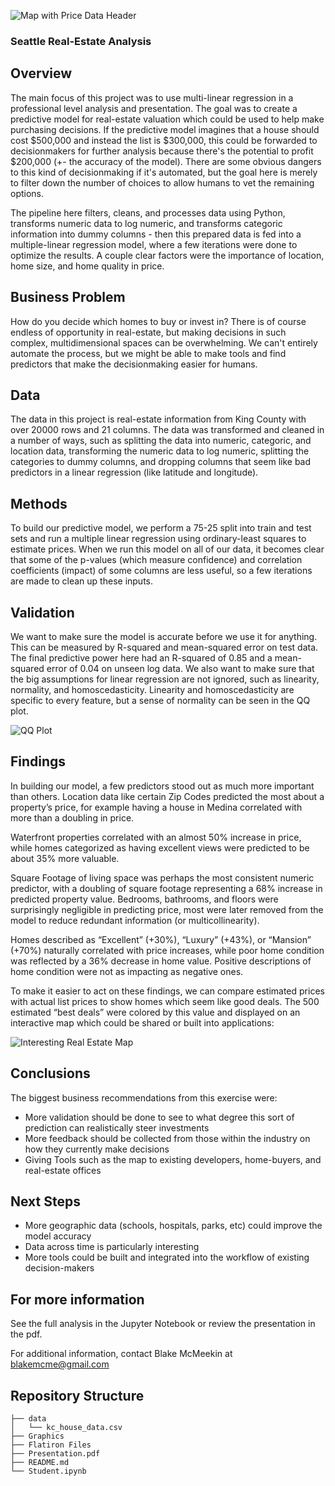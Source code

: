 ![Map with Price Data Header](https://github.com/thegrandblooms/dsc-phase-2-project-v2-3/blob/68f06f1770bb0b4f79a4c7864f9349ed9b9a39a2/Graphics/price_map_header.jpg)
### Seattle Real-Estate Analysis

## Overview

The main focus of this project was to use multi-linear regression in a professional level analysis and presentation. The goal was to create a predictive model for real-estate valuation which could be used to help make purchasing decisions. If the predictive model imagines that a house should cost $500,000 and instead the list is $300,000, this could be forwarded to decisionmakers for further analysis because there's the potential to profit $200,000 (+- the accuracy of the model). There are some obvious dangers to this kind of decisionmaking if it's automated, but the goal here is merely to filter down the number of choices to allow humans to vet the remaining options.

The pipeline here filters, cleans, and processes data using Python, transforms numeric data to log numeric, and transforms categoric information into dummy columns - then this prepared data is fed into a multiple-linear regression model, where a few iterations were done to optimize the results. A couple clear factors were the importance of location, home size, and home quality in price.

## Business Problem

How do you decide which homes to buy or invest in? There is of course endless of opportunity in real-estate, but making decisions in such complex, multidimensional spaces can be overwhelming. We can't entirely automate the process, but we might be able to make tools and find predictors that make the decisionmaking easier for humans.

## Data

The data in this project is real-estate information from King County with over 20000 rows and 21 columns. The data was transformed and cleaned in a number of ways, such as splitting the data into numeric, categoric, and location data, transforming the numeric data to log numeric, splitting the categories to dummy columns, and dropping columns that seem like bad predictors in a linear regression (like latitude and longitude).

## Methods

To build our predictive model, we perform a 75-25 split into train and test sets and run a multiple linear regression using ordinary-least squares to estimate prices. When we run this model on all of our data, it becomes clear that some of the p-values (which measure confidence) and correlation coefficients (impact) of some columns are less useful, so a few iterations are made to clean up these inputs.

## Validation

We want to make sure the model is accurate before we use it for anything. This can be measured by R-squared and mean-squared error on test data. The final predictive power here had an R-squared of 0.85 and a mean-squared error of 0.04 on unseen log data. We also want to make sure that the big assumptions for linear regression are not ignored, such as linearity, normality, and homoscedasticity. Linearity and homoscedasticity are specific to every feature, but a sense of normality can be seen in the QQ plot.

![QQ Plot](https://github.com/thegrandblooms/dsc-phase-2-project-v2-3/blob/68f06f1770bb0b4f79a4c7864f9349ed9b9a39a2/Graphics/QQ_plot.png)

## Findings

In building our model, a few predictors stood out as much more important than others. Location data like certain Zip Codes predicted the most about a property’s price, for example having a house in Medina correlated with more than a doubling in price.

Waterfront properties correlated with an almost 50% increase in price, while homes categorized as having excellent views were predicted to be about 35% more valuable.

Square Footage of living space was perhaps the most consistent numeric predictor, with a doubling of square footage representing a 68% increase in predicted property value. Bedrooms, bathrooms, and floors were surprisingly negligible in predicting price, most were later removed from the model to reduce redundant information (or multicollinearity).

Homes described as “Excellent” (+30%), “Luxury” (+43%), or “Mansion” (+70%) naturally correlated with price increases, while poor home condition was reflected by a 36% decrease in home value. Positive descriptions of home condition were not as impacting as negative ones.

To make it easier to act on these findings, we can compare estimated prices with actual list prices to show homes which seem like good deals. The 500 estimated “best deals” were colored by this value and displayed on an interactive map which could be shared or built into applications:

![Interesting Real Estate Map](https://github.com/thegrandblooms/dsc-phase-2-project-v2-3/blob/69ce930c1a72a00b77b9be88a732131b8b09b117/Graphics/Interesting_properties.png)

## Conclusions

The biggest business recommendations from this exercise were:
- More validation should be done to see to what degree this sort of prediction can realistically steer investments
- More feedback should be collected from those within the industry on how they currently make decisions
- Giving Tools such as the map to existing developers, home-buyers, and real-estate offices

## Next Steps

- More geographic data (schools, hospitals, parks, etc) could improve the model accuracy
- Data across time is particularly interesting
- More tools could be built and integrated into the workflow of existing decision-makers

## For more information

See the full analysis in the Jupyter Notebook or review the presentation in the pdf.

For additional information, contact Blake McMeekin at blakemcme@gmail.com

## Repository Structure

```
├── data
│   └── kc_house_data.csv
├── Graphics
├── Flatiron Files
├── Presentation.pdf
├── README.md
└── Student.ipynb
```
